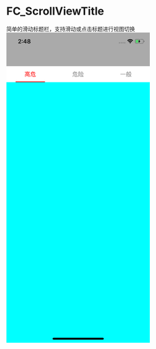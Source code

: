 # FC_ScrollViewTitle
简单的滑动标题栏，支持滑动或点击标题进行视图切换
<img src="https://github.com/wateringFc/FC_ScrollViewTitle/blob/master/image/11.png" width="375" height="812" alt="png">
